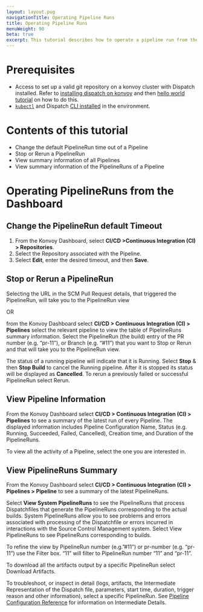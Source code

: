 ```yaml
---
layout: layout.pug
navigationTitle: Operating Pipeline Runs
title: Operating Pipeline Runs
menuWeight: 90
beta: true
excerpt: This tutorial describes how to operate a pipeline run from the Dashboard. 
---
```


# Prerequisites

- Access to set up a valid git repository on a konvoy cluster with Dispatch installed. Refer to [installing dispatch on konvoy](../../../install/) and then [hello world tutorial](../../../quickstart/hello-world-in-starlark/) on how to do this.
- [`kubectl`](https://kubernetes.io/docs/tasks/tools/install-kubectl/) and Dispatch [CLI installed](../../../install/cli/) in the environment.

# Contents of this tutorial

* Change the default PipelineRun time out of a Pipeline  
* Stop or Rerun a PipelineRun
* View summary information of all Pipelines
* View summary information of the PipelineRuns of a Pipeline

# Operating PipelineRuns from the Dashboard

## Change the PipelineRun default Timeout

1. From the Konvoy Dashboard, select **CI/CD >Continuous Integration (CI)  >  Repositories**.
1. Select the Repository associated with the Pipeline.
1. Select **Edit**, enter the desired timeout, and then **Save**.

## Stop or Rerun a PipelineRun
Selecting the URL in the SCM Pull Request details, that triggered the PipelineRun, will take you to the PipelineRun view  

OR 

from the Konvoy Dashboard select **CI/CD > Continuous Integration (CI) > Pipelines** select the relevant pipeline to view the table of PipelineRuns summary information. Select the PipelineRun (the build) entry of the PR number (e.g. “pr-11”), or Branch (e.g. “#11”)  that you want to Stop or Rerun and that will take you to the PipelineRun view. 

The status of a running pipeline will indicate that it is Running. Select **Stop** & then **Stop Build** to cancel the Running pipeline. After it is stopped its status will be displayed as **Cancelled**.
To rerun a previously failed or successful PipelineRun select Rerun.

## View Pipeline Information
From the Konvoy Dashboard select **CI/CD > Continuous Integration (CI) > Pipelines** to see a summary of the latest run of every Pipeline. The displayed information includes Pipeline Configuration Name, Status (e.g. Running, Succeeded, Failed, Cancelled), Creation time, and Duration of the PipelineRuns.

To view all the activity of a Pipeline, select the one you are interested in.

## View PipelineRuns Summary
From the Konvoy Dashboard select **CI/CD > Continuous Integration (CI) > Pipelines > Pipeline** to see a summary of the latest PipelineRuns. 

Select **View System PipelineRuns** to see the PipelineRuns that process Dispatchfiles that generate the PipelineRuns corresponding to the actual builds. System PipelineRuns allow you to see problems and errors associated with processing of the Dispatchfile or errors incurred in interactions with the Source Control Management system.  Select View PipelineRuns to see PipelineRuns corresponding to builds.  

To refine the view by PipelineRun number (e.g.”#11”) or pr-number (e.g. “pr-11”) use the Filter box. “11” will filter to PipelineRun number “11” and “pr-11”.

To download all the artifacts output by a specific PipelineRun select Download Artifacts.

To troubleshoot, or inspect in detail (logs, artifacts, the Intermediate Representation of the Dispatch file, parameters, start time, duration, trigger reason and other information), select a specific PipelineRun. See [Pipeline Configuration Reference](../../../references/pipeline-config-ref/) for information on Intermediate Details.
